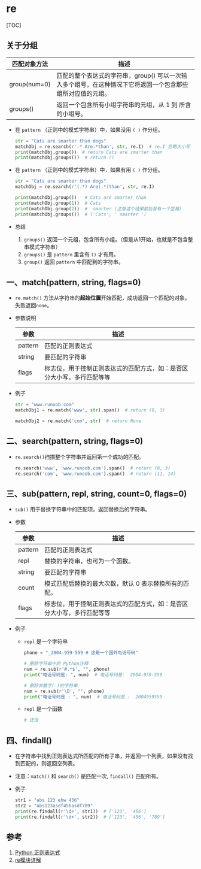 # re

[TOC]

## 关于分组

|匹配对象方法|描述|
|-|-|
|group(num=0)|匹配的整个表达式的字符串，group() 可以一次输入多个组号，在这种情况下它将返回一个包含那些组所对应值的元组。
|groups()|返回一个包含所有小组字符串的元组，从 1 到 所含的小组号。|

* 在 `pattern` （正则中的模式字符串）中，如果没用 `( )` 作分组。

    ```python
    str = "Cats are smarter than dogs"
    matchObj = re.search(r'.* Are.*than', str, re.I)  # re.I 忽略大小写
    print(matchObj.group())  # return Cats are smarter than
    print(matchObj.groups())  # return ()
    ```

* 在 `pattern` （正则中的模式字符串）中，如果有用 `( )` 作分组。

    ```python
    str = "Cats are smarter than dogs"
    matchObj = re.search(r'(.*) Are(.*)than', str, re.I)

    print(matchObj.group())   # Cats are smarter than
    print(matchObj.group(1))  # Cats
    print(matchObj.group(2))  #  smarter (注意这个结果前后各有一个空格)
    print(matchObj.groups())  # ('Cats', ' smarter ')
    ```

* 总结

    1. `groups()` 返回一个元组，包含所有小组。（但是从1开始，也就是不包含整串模式字符串）
    2. `groups()` 是 `pattern` 里含有 `()` 才有用。
    3. `group()` 返回 `pattern` 中匹配到的字符串。

## 一、match(pattern, string, flags=0)

* `re.match()` 方法从字符串的**起始位置**开始匹配，成功返回一个匹配的对象。失败返回`none`。

* 参数说明

    |参数|描述|
    |-|-|
    |pattern|匹配的正则表达式|
    |string|要匹配的字符串|
    |flags|标志位，用于控制正则表达式的匹配方式，如：是否区分大小写，多行匹配等等|

* 例子

    ```python
    str = "www.runoob.com"
    matchObj1 = re.match('www', str).span()  # return (0, 3)

    matchObj2 = re.match('com', str)  # return None
    ```

## 二、search(pattern, string, flags=0)

* `re.search()`扫描整个字符串并返回第一个成功的匹配。

    ```python
    re.search('www', 'www.runoob.com').span()  # return (0, 3)
    re.search('com', 'www.runoob.com').span()  # return (11, 14)
    ```

## 三、sub(pattern, repl, string, count=0, flags=0)

* `sub()` 用于替换字符串中的匹配项。返回替换后的字符串。
* 参数

    |参数|描述|
    |-|-|
    |pattern|匹配的正则表达式|
    |repl|替换的字符串，也可为一个函数。|
    |string|要匹配的字符串|
    |count|模式匹配后替换的最大次数，默认 0 表示替换所有的匹配。|
    |flags|标志位，用于控制正则表达式的匹配方式，如：是否区分大小写，多行匹配等等|

* 例子

  * `repl` 是一个字符串

    ```python
    phone = "_2004-959-559 # 这是一个国外电话号码"

    # 删除字符串中的 Python注释
    num = re.sub(r'#.*$', "", phone)
    print("电话号码是: ", num)  # 电话号码是:  2004-959-559

    # 删除非数字(-)的字符串
    num = re.sub(r'\D', "", phone)
    print("电话号码是 : ", num)  # 电话号码是 :  2004959559
    ```

  * `repl` 是一个函数

    ```python
    # 还没
    ```

## 四、findall()

* 在字符串中找到正则表达式所匹配的所有子串，并返回一个列表，如果没有找到匹配的，则返回空列表。
* 注意：`match()` 和 `search()` 是匹配一次, `findall()` 匹配所有。

* 例子

    ```python
    str1 = "abs 123 ehw 456"
    str2 = "abs123asdf456asdf789"
    print(re.findall(r'\d+', str1))  # ['123', '456']
    print(re.findall(r'\d+', str2))  # ['123', '456', '789']
    ```

## 参考

1. [Python 正则表达式](https://www.runoob.com/python/python-reg-expressions.html)
2. [re模块详解](https://www.cnblogs.com/chengege/p/11190782.html)
